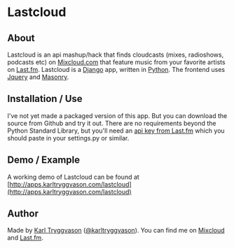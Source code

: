 # Lastcloud #


## About ##
Lastcloud is an api mashup/hack that finds cloudcasts (mixes, radioshows, podcasts etc) on [Mixcloud.com](http://www.mixcloud.com) that feature music from your favorite artists on [Last.fm](http://www.last.fm). Lastcloud is a [Django](https://www.djangoproject.com/) app, written in [Python](http://www.python.org/). The frontend uses [Jquery](http://jquery.com/) and [Masonry](http://masonry.desandro.com/).  

## Installation / Use ##
I've not yet made a packaged version of this app. But you can download the source from Github and try it out. There are no requirements beyond the Python Standard Library, but you'll need an [api key from Last.fm](http://www.last.fm/api/account) which you should paste in your settings.py or similar. 

## Demo / Example ##
A working demo of Lastcloud can be found at [http://apps.karltryggvason.com/lastcloud](http://apps.karltryggvason.com/lastcloud)

## Author ##
Made by [Karl Tryggvason](http://www.karltryggvason.com) ([@karltryggvason](http://www.twitter.com/karltryggvason)). 
You can find me on  [Mixcloud](http://www.mixcloud.com/kalli) and [Last.fm](http://www.last.fm/user/djkalli).
